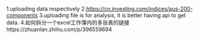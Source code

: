 1.uploading data respectively
2.https://cn.investing.com/indices/aus-200-components
3.uploading file is for analysis, it is better having api to get data.
4.如何拆分一个excel工作簿内的多张表的链接https://zhuanlan.zhihu.com/p/396559694
